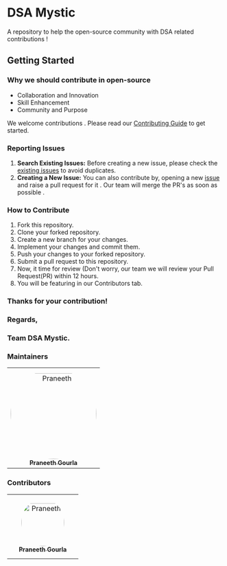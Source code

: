 # DSA Mystic

A repository to help the open-source community with DSA related contributions !

## Getting Started

### Why we should contribute in open-source
- Collaboration and Innovation
- Skill Enhancement
- Community and Purpose


We welcome contributions . Please read our [Contributing Guide](CONTRIBUTING.md) to get started.

### Reporting Issues
1. **Search Existing Issues:** Before creating a new issue, please check the [existing issues](https://github.com/praneethgourla18/DSAmystic/issues) to avoid duplicates.
2. **Creating a New Issue:**  You can also contribute by, opening a new [issue](https://github.com/praneethgourla18/DSAmystic/issues/new) and raise a pull request for it . Our team will merge the PR's as soon as possible .



### How to Contribute




1. Fork this repository.
2. Clone your forked repository.
3. Create a new branch for your changes.
4. Implement your changes and commit them.
5. Push your changes to your forked repository.
6. Submit a pull request to this repository.
7.  Now, it time for review (Don't worry, our team we will review your Pull Request(PR) within 12 hours.
8.  You will be featuring in our Contributors tab.

### Thanks for your contribution!
### Regards,
### Team DSA Mystic.

### Maintainers

<table>
<tr>
    <td align="center" style="word-wrap: break-word; width: 200.0; height: 200.0">
        <a href="https://github.com/praneethgourla18">
            <img src="https://avatars.githubusercontent.com/u/154213100?s=400&u=b4d24984276871a5f96e7a5d1158cd58694e7c4e&v=4" width="200;"  style="border-radius:50%;align-items:center;justify-content:center;overflow:hidden;padding-top:10px" alt=Praneeth Gourla />
            <br />
            <sub style="font-size:14px"><b>Praneeth Gourla</b></sub>
        </a>
    </td>
    
        
</tr>
</table>

### Contributors

<table>
<tr>
    <td align="center" style="word-wrap: break-word; width: 150.0; height: 150.0">
        <a href=https://github.com/praneethgourla18>
            <img src="https://avatars.githubusercontent.com/u/154213100?s=400&u=b4d24984276871a5f96e7a5d1158cd58694e7c4e&v=4" width="100;"  style="border-radius:50%;align-items:center;justify-content:center;overflow:hidden;padding-top:10px" alt=Praneeth Gourla/>
            <br />
            <sub style="font-size:14px"><b>Praneeth Gourla</b></sub>
        </a>
    </td>
    
</tr>
</table>
